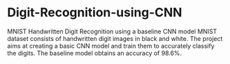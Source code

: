 # Digit-Recognition-using-CNN
MNIST Handwritten Digit Recognition using a baseline CNN model
MNIST dataset consists of handwritten digit images in black and white. The project aims at creating a basic CNN model and train them to accurately classify the digits.
The baseline model obtains an accuracy of 98.6%.
